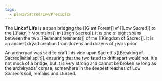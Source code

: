 ```yaml
---
tags:
  - place/Sacred/Low/Precipice
---
```


The **Link of Life** is a span bridging the [[Giant Forest]] of [[Low Sacred]] to the [[Falknjir Mountains]] in [[High Sacred]]. It is one of eight spans between the two [[Remnant|remnants]] of the [[Kingdom of Sacred]]. It is an ancient dryad creation from dozens and dozens of years prior.

An archdryad was said to craft this vine upon Sacred's [[Breaking of Sacred|initial split]], ensuring that the two fated to drift apart would not. It's not much of a bridge, but it is very strong and cannot be broken so long as the archdryads' corpse, somewhere in the deepest reaches of Low Sacred's soil, remains undisturbed.